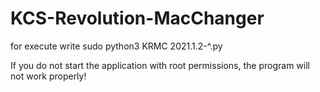 # KCS-Revolution-MacChanger

for execute write sudo python3 KRMC 2021.1.2-^.py

If you do not start the application with root permissions, the program will not work properly!
